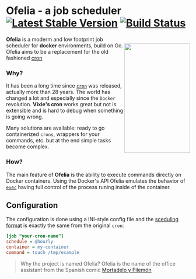 # Ofelia - a job scheduler [![Latest Stable Version](http://img.shields.io/github/release/mcuadros/ofelia.svg?style=flat)](https://github.com/mcuadros/ofelia/releases) [![Build Status](http://img.shields.io/travis/mcuadros/ofelia.svg?style=flat)](https://travis-ci.org/mcuadros/ofelia)

<img src="https://weirdspace.dk/FranciscoIbanez/Graphics/Ofelia.gif" align="right" width="180px" height="300px" vspace="20" />


**Ofelia** is a moderm and low footprint job scheduler for __docker__ environments, build on Go. Ofelia aims to be a replacement for the old fashioned [cron](https://en.wikipedia.org/wiki/Cron)

### Why?

It has been a long time since [`cron`](https://en.wikipedia.org/wiki/Cron) was released, actually more than 28 years. The world has changed a lot and especially since the `Docker` revolution. **Vixie's cron** works great but not is extensible and is hard to debug when something is going wrong.

Many solutions are available: ready to go containerized `crons`, wrappers for your commands, etc. but at the end simple tasks become complex.   

### How?

The main feature of **Ofelia** is the ability to execute commands directly on Docker containers. Using the Docker's API Ofelia emulates the behavior of [`exec`](https://docs.docker.com/reference/commandline/exec/) having full control of the process runing inside of the container.


## Configuration

The configuration is done using a INI-style config file and the [sceduling format](https://godoc.org/github.com/robfig/cron) is exactly the same from the original `cron`:

```ini
[job "your-cron-name"]
schedule = @hourly
container = my-container
command = touch /tmp/example
```



> Why the project is named Ofelia? Ofelia is the name of the office assistant from the Spanish comic [Mortadelo y Filemón](https://en.wikipedia.org/wiki/Mort_%26_Phil)
